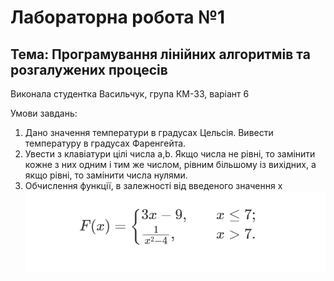# Лабораторна робота №1
## Тема: Програмування лінійних алгоритмів та розгалужених процесів
Виконала студентка Васильчук, група КМ-33, варіант 6
 
Умови завдань:
1. Дано значення температури в градусах Цельсія. Вивести температуру в градусах Фаренгейта.
2. Увести з клавіатури цілі числа a,b. Якщо числа не рівні, то замінити кожне з них одним і тим же числом, рівним більшому із вихідних, а якщо рівні, то замінити числа нулями.
3. Обчислення функції, в залежності від введеного значення х
 ![picture alt](./docs/task_3.jpg "Task 3")
